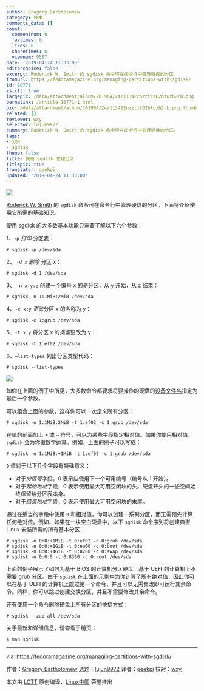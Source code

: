 ```yaml
---
author: Gregory Bartholomew
category: 技术
comments_data: []
count:
  commentnum: 0
  favtimes: 0
  likes: 0
  sharetimes: 0
  viewnum: 9587
date: '2019-04-24 11:33:00'
editorchoice: false
excerpt: Roderick W. Smith 的 sgdisk 命令可在命令行中管理硬盘的分区。
fromurl: https://fedoramagazine.org/managing-partitions-with-sgdisk/
id: 10771
islctt: true
largepic: /data/attachment/album/201904/24/113422nzzt1t62htuzh2rb.png
permalink: /article-10771-1.html
pic: /data/attachment/album/201904/24/113422nzzt1t62htuzh2rb.png.thumb.jpg
related: []
reviewer: wxy
selector: lujun9972
summary: Roderick W. Smith 的 sgdisk 命令可在命令行中管理硬盘的分区。
tags:
- 分区
- sgdisk
thumb: false
title: 使用 sgdisk 管理分区
titlepic: true
translator: geekpi
updated: '2019-04-24 11:33:00'
---
```


![](/data/attachment/album/201904/24/113422nzzt1t62htuzh2rb.png)


[Roderick W. Smith](https://www.rodsbooks.com/) 的 `sgdisk` 命令可在命令行中管理硬盘的分区。下面将介绍使用它所需的基础知识。


使用 sgdisk 的大多数基本功能只需要了解以下六个参数：


1、`-p` *打印* 分区表：



```
# sgdisk -p /dev/sda
```

2、 `-d x` *删除* 分区 x：



```
# sgdisk -d 1 /dev/sda
```

3、 `-n x:y:z` 创建一个编号 x 的*新*分区，从 y 开始，从 z 结束：



```
# sgdisk -n 1:1MiB:2MiB /dev/sda
```

4、`-c x:y` *更改*分区 x 的名称为 y：



```
# sgdisk -c 1:grub /dev/sda
```

5、`-t x:y` 将分区 x 的*类型*更改为 y：



```
# sgdisk -t 1:ef02 /dev/sda
```

6、`–list-types` 列出分区类型代码：



```
# sgdisk --list-types
```

![](/data/attachment/album/201904/24/113433s5yyg91yc1999o99.jpg)


如你在上面的例子中所见，大多数命令都要求将要操作的硬盘的[设备文件名](https://en.wikipedia.org/wiki/Device_file)指定为最后一个参数。


可以组合上面的参数，这样你可以一次定义所有分区：



```
# sgdisk -n 1:1MiB:2MiB -t 1:ef02 -c 1:grub /dev/sda
```

在值的前面加上 `+` 或 `–` 符号，可以为某些字段指定相对值。如果你使用相对值，`sgdisk` 会为你做数学运算。例如，上面的例子可以写成：



```
# sgdisk -n 1:1MiB:+1MiB -t 1:ef02 -c 1:grub /dev/sda
```

`0` 值对于以下几个字段有特殊意义：


* 对于*分区号*字段，0 表示应使用下一个可用编号（编号从 1 开始）。
* 对于*起始地址*字段，0 表示使用最大可用空闲块的头。硬盘开头的一些空间始终保留给分区表本身。
* 对于*结束地址*字段，0 表示使用最大可用空闲块的末尾。


通过在适当的字段中使用 `0` 和相对值，你可以创建一系列分区，而无需预先计算任何绝对值。例如，如果在一块空白硬盘中，以下 `sgdisk` 命令序列将创建典型 Linux 安装所需的所有基本分区：



```
# sgdisk -n 0:0:+1MiB -t 0:ef02 -c 0:grub /dev/sda
# sgdisk -n 0:0:+1GiB -t 0:ea00 -c 0:boot /dev/sda
# sgdisk -n 0:0:+4GiB -t 0:8200 -c 0:swap /dev/sda
# sgdisk -n 0:0:0 -t 0:8300 -c 0:root /dev/sda
```

上面的例子展示了如何为基于 BIOS 的计算机分区硬盘。基于 UEFI 的计算机上不需要 [grub 分区](https://en.wikipedia.org/wiki/BIOS_boot_partition)。由于 `sgdisk` 在上面的示例中为你计算了所有绝对值，因此你可以在基于 UEFI 的计算机上跳过第一个命令，并且可以无需修改即可运行其余命令。同样，你可以跳过创建交换分区，并且不需要修改其余命令。


还有使用一个命令删除硬盘上所有分区的快捷方式：



```
# sgdisk --zap-all /dev/sda
```

关于最新和详细信息，请查看手册页：



```
$ man sgdisk
```



---


via: <https://fedoramagazine.org/managing-partitions-with-sgdisk/>


作者：[Gregory Bartholomew](https://fedoramagazine.org/author/glb/) 选题：[lujun9972](https://github.com/lujun9972) 译者：[geekpi](https://github.com/geekpi) 校对：[wxy](https://github.com/wxy)


本文由 [LCTT](https://github.com/LCTT/TranslateProject) 原创编译，[Linux中国](https://linux.cn/) 荣誉推出